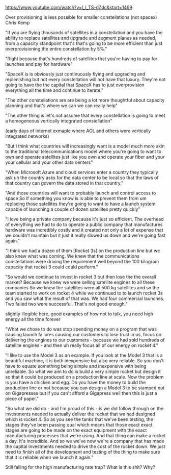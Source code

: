 https://www.youtube.com/watch?v=I_I_TS-dZdc&start=1469

Over provisioning is less possible for smaller constellations (not spacex) Chris Kemp

"If you are flying thousands of satellites in a constellation and you have the ability to replace satellites and upgrade and augment planes as needed, from a capacity standpoint that's that's going to be more efficient than just overprovisioning the entire constellation by 5%."

"Right because that's hundreds of satellites that you're having to pay for launches and pay for hardware"

"SpaceX is is obviously just continuously flying and upgrading and replenishing but not every constellation will not have that luxury. They're not going to have the the capital that SpaceX has to just overprovision everything all the time and continue to iterate."

"The other constellations are are being a lot more thoughtful about capacity planning and that's where we can we can really help"

"The other thing is let's not assume that every constellation is going to meet a homogeneous vertically integrated constellation"

(early days of internet exmaple where AOL and others were vertically integrated networks)

"But I think what countries will increasingly want is a model much more akin to the traditional telecommunications model where you're going to want to own and operate satellites just like you own and operate your fiber and your your cellular and your other data centers"

"When Microsoft Azure and cloud services enter a country they typically ask uh the country asks for the data center to be local so that the laws of that country can govern the data stored in that country."

"And those countries will want to probably launch and control access to space So if something you know is is able to prevent them from um replacing those satellites they're going to want to have a launch system capable of launching a couple of dozen satellites pretty quickly"

"I love being a private company because it's just so efficient. The overhead of everything we had to do to operate a public company that manufactures hardware was incredibly costly and it created not only a lot of expense that we couldn't maintain but it just it really slowed us down and we're going fast again."

"I think we had a dozen of them [Rocket 3s] on the production line but we also knew what was coming. We knew that the communications constellations were driving the requirement well beyond the 100 kilogram capacity that rocket 3 could could perform."

"So would we continue to invest in rocket 3 but then lose the the overall market? Because we knew we were selling satellite engines to all these companies So we knew the satellites were all 500 kg satellites and so the team started to work on rocket 4 while we continued to to launch rocket 3s and you saw what the result of that was. We had four commercial launches. Two failed two were successful. That's not good enough."

slightly illegible here, good examples of how not to talk, you need high energy all the time forever

"What we chose to do was stop spending money on a program that was causing launch failures causing our customers to lose trust in us, focus on delivering the engines to our customers - because we had sold hundreds of satellite engines - and then uh really focus all of our energy on rocket 4."

"I like to use the Model 3 as an example. If you look at the Model 3 that is a beautiful machine, it is both inexpensive but also very reliable. So you don't have to equate something being simple and inexpensive with being unreliable. So what we aim to do is build a very simple rocket but design it so that it could be produced on a production line at scale. Now the problem is you have a chicken and egg. Do you have the money to build the production line or not because you can design a Model 3 to be stamped out on Gigapresses but if you can't afford a Gigapress well then this is just a piece of paper."

"So what we did do - and I'm proud of this - is we did follow through on the investments needed to actually deliver the rocket that we had designed which is rocket 4. So as you see the tanks that we've been testing, the stages they've been passing qual which means that those exact exact stages are going to be made on the exact equipment with the exact manufacturing processes that we're using. And that thing can make a rocket a day. It's incredible. And so we we've now we're a company that has made the capital investments needed to drive the cost of the rocket down. We just need to finish all of the development and testing of the thing to make sure that it is reliable when we launch it again."

Still falling for the high manufacturing rate trap? What is this shit? Why?